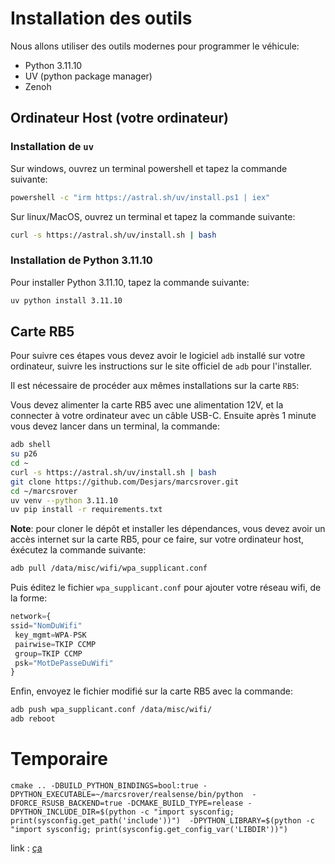 # Installation des outils

Nous allons utiliser des outils modernes pour programmer le véhicule:

- Python 3.11.10
- UV (python package manager)
- Zenoh

## Ordinateur Host (votre ordinateur)

### Installation de `uv`

Sur windows, ouvrez un terminal powershell et tapez la commande suivante:

```bash
powershell -c "irm https://astral.sh/uv/install.ps1 | iex"
```

Sur linux/MacOS, ouvrez un terminal et tapez la commande suivante:

```bash
curl -s https://astral.sh/uv/install.sh | bash
```

### Installation de Python 3.11.10

Pour installer Python 3.11.10, tapez la commande suivante:

```bash
uv python install 3.11.10
```

## Carte RB5

Pour suivre ces étapes vous devez avoir le logiciel `adb` installé sur votre ordinateur, suivre les instructions sur le site officiel de `adb` pour l'installer.

Il est nécessaire de procéder aux mêmes installations sur la carte `RB5`:

Vous devez alimenter la carte RB5 avec une alimentation 12V, et la connecter à votre ordinateur avec un câble USB-C. Ensuite après 1 minute vous devez
lancer dans un terminal, la commande:

```bash
adb shell
su p26
cd ~
curl -s https://astral.sh/uv/install.sh | bash
git clone https://github.com/Desjars/marcsrover.git
cd ~/marcsrover
uv venv --python 3.11.10
uv pip install -r requirements.txt
```

**Note**: pour cloner le dépôt et installer les dépendances, vous devez avoir un accès internet sur la carte RB5, pour ce faire, sur votre ordinateur host, éxécutez la commande suivante:

```bash
adb pull /data/misc/wifi/wpa_supplicant.conf
```

Puis éditez le fichier `wpa_supplicant.conf` pour ajouter votre réseau wifi, de la forme:

```python
network={
ssid="NomDuWifi"
 key_mgmt=WPA-PSK
 pairwise=TKIP CCMP
 group=TKIP CCMP
 psk="MotDePasseDuWifi"
}
```

Enfin, envoyez le fichier modifié sur la carte RB5 avec la commande:

```bash
adb push wpa_supplicant.conf /data/misc/wifi/
adb reboot
```


# Temporaire

```
cmake .. -DBUILD_PYTHON_BINDINGS=bool:true -DPYTHON_EXECUTABLE=~/marcsrover/realsense/bin/python  -DFORCE_RSUSB_BACKEND=true -DCMAKE_BUILD_TYPE=release -DPYTHON_INCLUDE_DIR=$(python -c "import sysconfig; print(sysconfig.get_path('include'))")  -DPYTHON_LIBRARY=$(python -c "import sysconfig; print(sysconfig.get_config_var('LIBDIR'))")
```

link : [ça](https://github.com/IntelRealSense/librealsense/blob/development/doc/installation_raspbian.md#raspbianraspberrypi3-installation)
